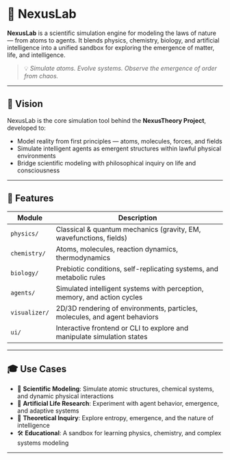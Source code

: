 # 🧠 NexusLab

**NexusLab** is a scientific simulation engine for modeling the laws of nature — from atoms to agents. It blends physics, chemistry, biology, and artificial intelligence into a unified sandbox for exploring the emergence of matter, life, and intelligence.

> 💡 *Simulate atoms. Evolve systems. Observe the emergence of order from chaos.*

---

## 🔭 Vision

NexusLab is the core simulation tool behind the **NexusTheory Project**, developed to:

- Model reality from first principles — atoms, molecules, forces, and fields  
- Simulate intelligent agents as emergent structures within lawful physical environments  
- Bridge scientific modeling with philosophical inquiry on life and consciousness  

---

## 🧪 Features

| Module              | Description                                                                 |
|---------------------|-----------------------------------------------------------------------------|
| `physics/`          | Classical & quantum mechanics (gravity, EM, wavefunctions, fields)          |
| `chemistry/`        | Atoms, molecules, reaction dynamics, thermodynamics                         |
| `biology/`          | Prebiotic conditions, self-replicating systems, and metabolic rules         |
| `agents/`           | Simulated intelligent systems with perception, memory, and action cycles    |
| `visualizer/`       | 2D/3D rendering of environments, particles, molecules, and agent behaviors  |
| `ui/`               | Interactive frontend or CLI to explore and manipulate simulation states     |

---

## 🎓 Use Cases

- 🧬 **Scientific Modeling**: Simulate atomic structures, chemical systems, and dynamic physical interactions  
- 🤖 **Artificial Life Research**: Experiment with agent behavior, emergence, and adaptive systems  
- 🔮 **Theoretical Inquiry**: Explore entropy, emergence, and the nature of intelligence  
- 🛠 **Educational**: A sandbox for learning physics, chemistry, and complex systems modeling  

---


